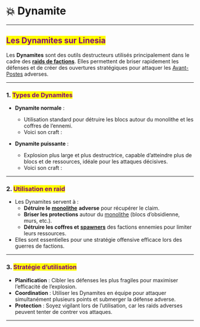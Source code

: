 # 💥 Dynamite

***

## <mark style="color:purple;">Les Dynamites sur Linesia</mark>

Les **Dynamites** sont des outils destructeurs utilisés principalement dans le cadre des [**raids de factions**](../../gameplay-partie-generale/les-rangs.md). Elles permettent de briser rapidement les défenses et de créer des ouvertures stratégiques pour attaquer les [Avant-Postes](../../gameplay-partie-generale/le-pass-de-combat.md) adverses.

***

### 1. <mark style="color:purple;">Types de Dynamites</mark>

* **Dynamite normale** :
  * Utilisation standard pour détruire les blocs autour du monolithe et les coffres de l’ennemi.
  * Voici son craft :&#x20;



* **Dynamite puissante** :
  * Explosion plus large et plus destructrice, capable d’atteindre plus de blocs et de ressources, idéale pour les attaques décisives.
  * Voici son craft :&#x20;



***

### 2. <mark style="color:purple;">Utilisation en raid</mark>

* Les Dynamites servent à :
  * **Détruire le** [**monolithe**](../../gameplay-partie-generale/les-rangs.md) **adverse** pour récupérer le claim.
  * **Briser les protections** autour du [monolithe](../../gameplay-partie-generale/les-rangs.md) (blocs d’obsidienne, murs, etc.).
  * **Détruire les coffres et** [**spawners**](../../gameplay-general/spawners/) des factions ennemies pour limiter leurs ressources.
* Elles sont essentielles pour une stratégie offensive efficace lors des guerres de factions.

***

### 3. <mark style="color:purple;">Stratégie d’utilisation</mark>

* **Planification** : Cibler les défenses les plus fragiles pour maximiser l’efficacité de l’explosion.
* **Coordination** : Utiliser les Dynamites en équipe pour attaquer simultanément plusieurs points et submerger la défense adverse.
* **Protection** : Soyez vigilant lors de l’utilisation, car les raids adverses peuvent tenter de contrer vos attaques.

***
